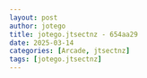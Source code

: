 ```yaml
---
layout: post
author: jotego
title: jotego.jtsectnz - 654aa29
date: 2025-03-14
categories: [Arcade, jtsectnz]
tags: [jotego.jtsectnz]
---
```


